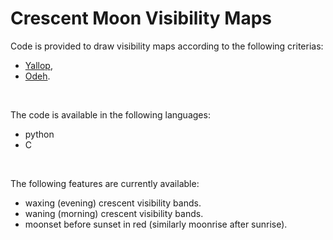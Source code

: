 # Crescent Moon Visibility Maps

Code is provided to draw visibility maps according to the following criterias:
- [Yallop](https://astro.ukho.gov.uk/download/NAOTN69.pdf),
- [Odeh](https://www.astronomycenter.net/pdf/2006_cri.pdf).
<br/>

The code is available in the following languages:
- python
- C
<br/> 

The following features are currently available:
- waxing (evening) crescent visibility bands.
- waning (morning) crescent visibility bands.
- moonset before sunset in red (similarly moonrise after sunrise).
